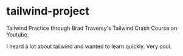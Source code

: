 # tailwind-project

Tailwind Practice through Brad Traversy's Tailwind Crash Course on Youtube.

I heard a lot about tailwind and wanted to learn quickly. Very cool.
